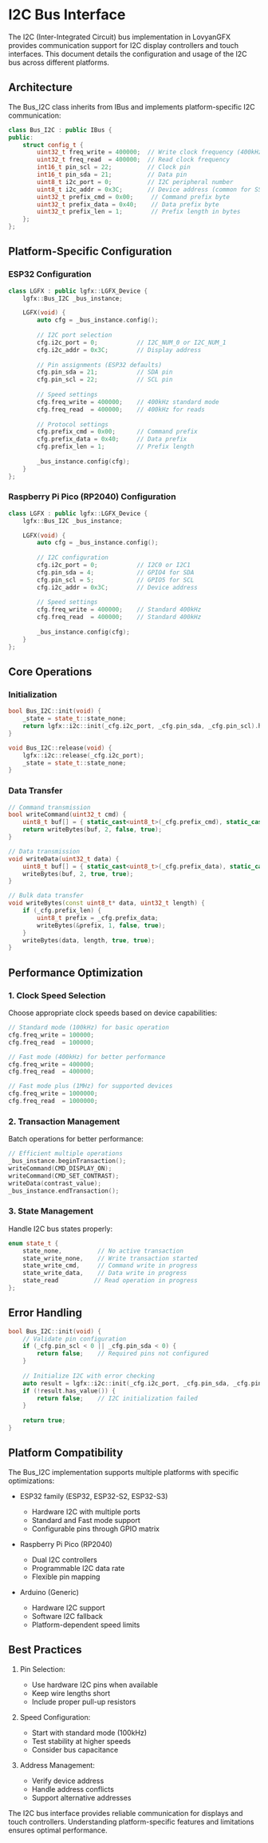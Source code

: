 # I2C Bus Interface

The I2C (Inter-Integrated Circuit) bus implementation in LovyanGFX provides communication support for I2C display controllers and touch interfaces. This document details the configuration and usage of the I2C bus across different platforms.

## Architecture

The Bus_I2C class inherits from IBus and implements platform-specific I2C communication:

```cpp
class Bus_I2C : public IBus {
public:
    struct config_t {
        uint32_t freq_write = 400000;  // Write clock frequency (400kHz default)
        uint32_t freq_read  = 400000;  // Read clock frequency
        int16_t pin_scl = 22;          // Clock pin
        int16_t pin_sda = 21;          // Data pin
        uint8_t i2c_port = 0;          // I2C peripheral number
        uint8_t i2c_addr = 0x3C;       // Device address (common for SSD1306)
        uint32_t prefix_cmd = 0x00;     // Command prefix byte
        uint32_t prefix_data = 0x40;    // Data prefix byte
        uint32_t prefix_len = 1;        // Prefix length in bytes
    };
};
```

## Platform-Specific Configuration

### ESP32 Configuration
```cpp
class LGFX : public lgfx::LGFX_Device {
    lgfx::Bus_I2C _bus_instance;

    LGFX(void) {
        auto cfg = _bus_instance.config();
        
        // I2C port selection
        cfg.i2c_port = 0;           // I2C_NUM_0 or I2C_NUM_1
        cfg.i2c_addr = 0x3C;        // Display address
        
        // Pin assignments (ESP32 defaults)
        cfg.pin_sda = 21;           // SDA pin
        cfg.pin_scl = 22;           // SCL pin
        
        // Speed settings
        cfg.freq_write = 400000;    // 400kHz standard mode
        cfg.freq_read  = 400000;    // 400kHz for reads
        
        // Protocol settings
        cfg.prefix_cmd = 0x00;      // Command prefix
        cfg.prefix_data = 0x40;     // Data prefix
        cfg.prefix_len = 1;         // Prefix length
        
        _bus_instance.config(cfg);
    }
};
```

### Raspberry Pi Pico (RP2040) Configuration
```cpp
class LGFX : public lgfx::LGFX_Device {
    lgfx::Bus_I2C _bus_instance;

    LGFX(void) {
        auto cfg = _bus_instance.config();
        
        // I2C configuration
        cfg.i2c_port = 0;           // I2C0 or I2C1
        cfg.pin_sda = 4;            // GPIO4 for SDA
        cfg.pin_scl = 5;            // GPIO5 for SCL
        cfg.i2c_addr = 0x3C;        // Device address
        
        // Speed settings
        cfg.freq_write = 400000;    // Standard 400kHz
        cfg.freq_read  = 400000;    // Standard 400kHz
        
        _bus_instance.config(cfg);
    }
};
```

## Core Operations

### Initialization
```cpp
bool Bus_I2C::init(void) {
    _state = state_t::state_none;
    return lgfx::i2c::init(_cfg.i2c_port, _cfg.pin_sda, _cfg.pin_scl).has_value();
}

void Bus_I2C::release(void) {
    lgfx::i2c::release(_cfg.i2c_port);
    _state = state_t::state_none;
}
```

### Data Transfer
```cpp
// Command transmission
bool writeCommand(uint32_t cmd) {
    uint8_t buf[] = { static_cast<uint8_t>(_cfg.prefix_cmd), static_cast<uint8_t>(cmd) };
    return writeBytes(buf, 2, false, true);
}

// Data transmission
void writeData(uint32_t data) {
    uint8_t buf[] = { static_cast<uint8_t>(_cfg.prefix_data), static_cast<uint8_t>(data) };
    writeBytes(buf, 2, true, true);
}

// Bulk data transfer
void writeBytes(const uint8_t* data, uint32_t length) {
    if (_cfg.prefix_len) {
        uint8_t prefix = _cfg.prefix_data;
        writeBytes(&prefix, 1, false, true);
    }
    writeBytes(data, length, true, true);
}
```

## Performance Optimization

### 1. Clock Speed Selection
Choose appropriate clock speeds based on device capabilities:

```cpp
// Standard mode (100kHz) for basic operation
cfg.freq_write = 100000;
cfg.freq_read  = 100000;

// Fast mode (400kHz) for better performance
cfg.freq_write = 400000;
cfg.freq_read  = 400000;

// Fast mode plus (1MHz) for supported devices
cfg.freq_write = 1000000;
cfg.freq_read  = 1000000;
```

### 2. Transaction Management
Batch operations for better performance:

```cpp
// Efficient multiple operations
_bus_instance.beginTransaction();
writeCommand(CMD_DISPLAY_ON);
writeCommand(CMD_SET_CONTRAST);
writeData(contrast_value);
_bus_instance.endTransaction();
```

### 3. State Management
Handle I2C bus states properly:

```cpp
enum state_t {
    state_none,          // No active transaction
    state_write_none,    // Write transaction started
    state_write_cmd,     // Command write in progress
    state_write_data,    // Data write in progress
    state_read          // Read operation in progress
};
```

## Error Handling

```cpp
bool Bus_I2C::init(void) {
    // Validate pin configuration
    if (_cfg.pin_scl < 0 || _cfg.pin_sda < 0) {
        return false;    // Required pins not configured
    }
    
    // Initialize I2C with error checking
    auto result = lgfx::i2c::init(_cfg.i2c_port, _cfg.pin_sda, _cfg.pin_scl);
    if (!result.has_value()) {
        return false;    // I2C initialization failed
    }
    
    return true;
}
```

## Platform Compatibility

The Bus_I2C implementation supports multiple platforms with specific optimizations:

- ESP32 family (ESP32, ESP32-S2, ESP32-S3)
  - Hardware I2C with multiple ports
  - Standard and Fast mode support
  - Configurable pins through GPIO matrix

- Raspberry Pi Pico (RP2040)
  - Dual I2C controllers
  - Programmable I2C data rate
  - Flexible pin mapping

- Arduino (Generic)
  - Hardware I2C support
  - Software I2C fallback
  - Platform-dependent speed limits

## Best Practices

1. Pin Selection:
   - Use hardware I2C pins when available
   - Keep wire lengths short
   - Include proper pull-up resistors

2. Speed Configuration:
   - Start with standard mode (100kHz)
   - Test stability at higher speeds
   - Consider bus capacitance

3. Address Management:
   - Verify device address
   - Handle address conflicts
   - Support alternative addresses

The I2C bus interface provides reliable communication for displays and touch controllers. Understanding platform-specific features and limitations ensures optimal performance. 
